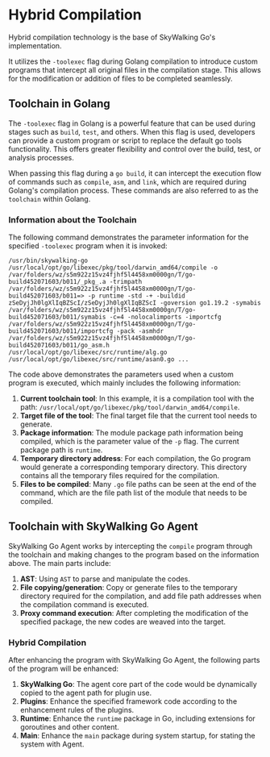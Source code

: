 # Hybrid Compilation

Hybrid compilation technology is the base of SkyWalking Go's implementation. 

It utilizes the `-toolexec` flag during Golang compilation to introduce custom programs that intercept all original files in the compilation stage. 
This allows for the modification or addition of files to be completed seamlessly.

## Toolchain in Golang

The `-toolexec` flag in Golang is a powerful feature that can be used during stages such as `build`, `test`, and others. 
When this flag is used, developers can provide a custom program or script to replace the default go tools functionality. 
This offers greater flexibility and control over the build, test, or analysis processes.

When passing this flag during a `go build`, it can intercept the execution flow of commands such as `compile`, `asm`, and `link`, 
which are required during Golang's compilation process. These commands are also referred to as the `toolchain` within Golang.

### Information about the Toolchain

The following command demonstrates the parameter information for the specified `-toolexec` program when it is invoked:

```shell
/usr/bin/skywalking-go /usr/local/opt/go/libexec/pkg/tool/darwin_amd64/compile -o /var/folders/wz/s5m922z15vz4fjhf5l4458xm0000gn/T/go-build452071603/b011/_pkg_.a -trimpath /var/folders/wz/s5m922z15vz4fjhf5l4458xm0000gn/T/go-build452071603/b011=> -p runtime -std -+ -buildid zSeDyjJh0lgXlIqBZScI/zSeDyjJh0lgXlIqBZScI -goversion go1.19.2 -symabis /var/folders/wz/s5m922z15vz4fjhf5l4458xm0000gn/T/go-build452071603/b011/symabis -c=4 -nolocalimports -importcfg /var/folders/wz/s5m922z15vz4fjhf5l4458xm0000gn/T/go-build452071603/b011/importcfg -pack -asmhdr /var/folders/wz/s5m922z15vz4fjhf5l4458xm0000gn/T/go-build452071603/b011/go_asm.h /usr/local/opt/go/libexec/src/runtime/alg.go /usr/local/opt/go/libexec/src/runtime/asan0.go ...
```

The code above demonstrates the parameters used when a custom program is executed, which mainly includes the following information:

1. **Current toolchain tool**: In this example, it is a compilation tool with the path: `/usr/local/opt/go/libexec/pkg/tool/darwin_amd64/compile`.
2. **Target file of the tool**: The final target file that the current tool needs to generate. 
3. **Package information**: The module package path information being compiled, which is the parameter value of the `-p` flag. The current package path is `runtime`.
4. **Temporary directory address**: For each compilation, the Go program would generate a corresponding temporary directory. This directory contains all the temporary files required for the compilation. 
5. **Files to be compiled**: Many `.go` file paths can be seen at the end of the command, which are the file path list of the module that needs to be compiled.

## Toolchain with SkyWalking Go Agent

SkyWalking Go Agent works by intercepting the `compile` program through the toolchain and making changes to the program based on the information above. The main parts include:

1. **AST**: Using `AST` to parse and manipulate the codes.
2. **File copying/generation**: Copy or generate files to the temporary directory required for the compilation, and add file path addresses when the compilation command is executed.
3. **Proxy command execution**: After completing the modification of the specified package, the new codes are weaved into the target.

### Hybrid Compilation

After enhancing the program with SkyWalking Go Agent, the following parts of the program will be enhanced:

1. **SkyWalking Go**: The agent core part of the code would be dynamically copied to the agent path for plugin use.
2. **Plugins**: Enhance the specified framework code according to the enhancement rules of the plugins.
3. **Runtime**: Enhance the `runtime` package in Go, including extensions for goroutines and other content.
4. **Main**: Enhance the `main` package during system startup, for stating the system with Agent.

